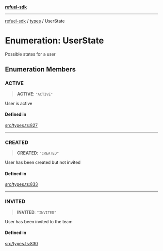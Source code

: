 [**refuel-sdk**](../../README.md)

***

[refuel-sdk](../../modules.md) / [types](../README.md) / UserState

# Enumeration: UserState

Possible states for a user

## Enumeration Members

### ACTIVE

> **ACTIVE**: `"ACTIVE"`

User is active

#### Defined in

[src/types.ts:827](https://github.com/refuel-ai/refuel-sdk/blob/61d30041216a525535e2edabde48af0f00ec66c9/src/types.ts#L827)

***

### CREATED

> **CREATED**: `"CREATED"`

User has been created but not invited

#### Defined in

[src/types.ts:833](https://github.com/refuel-ai/refuel-sdk/blob/61d30041216a525535e2edabde48af0f00ec66c9/src/types.ts#L833)

***

### INVITED

> **INVITED**: `"INVITED"`

User has been invited to the team

#### Defined in

[src/types.ts:830](https://github.com/refuel-ai/refuel-sdk/blob/61d30041216a525535e2edabde48af0f00ec66c9/src/types.ts#L830)
